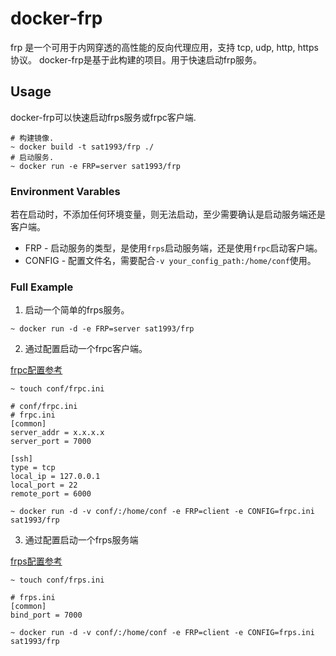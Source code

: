# docker-frp

frp 是一个可用于内网穿透的高性能的反向代理应用，支持 tcp, udp, http, https 协议。
docker-frp是基于此构建的项目。用于快速启动frp服务。

## Usage

docker-frp可以快速启动frps服务或frpc客户端.

```
# 构建镜像.
~ docker build -t sat1993/frp ./
# 启动服务.
~ docker run -e FRP=server sat1993/frp
```

### Environment Varables

若在启动时，不添加任何环境变量，则无法启动，至少需要确认是启动服务端还是客户端。

* FRP - 启动服务的类型，是使用`frps`启动服务端，还是使用`frpc`启动客户端。
* CONFIG - 配置文件名，需要配合`-v your_config_path:/home/conf`使用。

### Full Example

1. 启动一个简单的frps服务。

  `~ docker run -d -e FRP=server sat1993/frp`

2. 通过配置启动一个frpc客户端。

  [frpc配置参考](https://github.com/fatedier/frp/blob/master/conf/frpc_full.ini)

  ```
  ~ touch conf/frpc.ini

  # conf/frpc.ini
  # frpc.ini
  [common]
  server_addr = x.x.x.x
  server_port = 7000

  [ssh]
  type = tcp
  local_ip = 127.0.0.1
  local_port = 22
  remote_port = 6000

  ~ docker run -d -v conf/:/home/conf -e FRP=client -e CONFIG=frpc.ini sat1993/frp
  ```

3. 通过配置启动一个frps服务端

  [frps配置参考](https://github.com/fatedier/frp/blob/master/conf/frps_full.ini)

  ```
  ~ touch conf/frps.ini

  # frps.ini
  [common]
  bind_port = 7000

  ~ docker run -d -v conf/:/home/conf -e FRP=client -e CONFIG=frps.ini sat1993/frp

  ```

